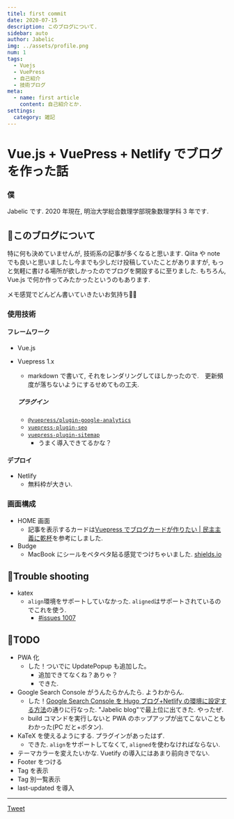 ```yaml
---
titel: first commit
date: 2020-07-15
description: このブログについて.
sidebar: auto
author: Jabelic
img: ../assets/profile.png
num: 1
tags:
  - Vuejs
  - VuePress
  - 自己紹介
  - 技術ブログ
meta:
  - name: first article
    content: 自己紹介とか.
settings:
  category: 雑記
---
```


# Vue.js + VuePress + Netlify でブログを作った話

### 僕

Jabelic です. 2020 年現在, 明治大学総合数理学部現象数理学科 3 年です.

## :information_desk_person:このブログについて

特に何も決めていませんが, 技術系の記事が多くなると思います.
Qiita や note でも良いと思いましたし今までも少しだけ投稿していたことがありますが, もっと気軽に書ける場所が欲しかったのでブログを開設するに至りました.
もちろん, Vue.js で何か作ってみたかったというのもあります.

メモ感覚でどんどん書いていきたいお気持ち:muscle::muscle:

### 使用技術

#### フレームワーク

- Vue.js

- Vuepress 1.x

  - markdown で書いて, それをレンダリングしてほしかったので.　更新頻度が落ちないようにするせめてもの工夫.

  ##### プラグイン

  - [`@vuepress/plugin-google-analytics`](https://vuepress.vuejs.org/plugin/official/plugin-google-analytics.html)
  - [`vuepress-plugin-seo`](https://www.npmjs.com/package/vuepress-plugin-seo)
  - [`vuepress-plugin-sitemap`](https://github.com/ekoeryanto/vuepress-plugin-sitemap)
    - うまく導入できてるかな？

#### デプロイ

- Netlify
  - 無料枠が大きい.

### 画面構成

- HOME 画面
  - 記事を表示するカードは[Vuepress でブログカードが作りたい | 民主主義に乾杯](https://python.ms/web-card/)を参考にしました.
- Budge
  - MacBook にシールをペタペタ貼る感覚でつけちゃいました. [shields.io](https://shields.io/)

## :information_desk_person:Trouble shooting

- katex
  - `align`環境をサポートしていなかった. `aligned`はサポートされているのでこれを使う.
    - [#issues 1007](https://github.com/KaTeX/KaTeX/issues/1007)

## :information_desk_person:TODO

- PWA 化
  - した！ついでに UpdatePopup も追加した。
    - 追加できてなくね？ありゃ？
    - できた.
- Google Search Console がうんたらかんたら. ようわからん.
  - した！[Google Search Console を Hugo ブログ+Netlify の環境に設定する方法](https://cloudlance-motio.work/post/netlify-google-search-console/)の通りに行なった. "Jabelic blog"で最上位に出てきた. やったぜ.
  - build コマンドを実行しないと PWA のホップアップが出てこないこともわかった(PC だと+ボタン).
- KaTeX を使えるようにする. プラグインがあったはず.
  - できた. `align`をサポートしてなくて, `aligned`を使わなければならない.
- テーマカラーを変えたいかな. Vuetify の導入にはあまり前向きでない.
- Footer をつける
- Tag を表示
- Tag 別一覧表示
- last-updated を導入

---

<a href="https://twitter.com/share?ref_src=twsrc%5Etfw" class="twitter-share-button" data-show-count="false" data-size='large'>Tweet</a>

<script async src="https://platform.twitter.com/widgets.js" charset="utf-8"></script>
